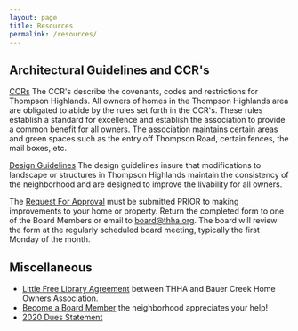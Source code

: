 ```yaml
---
layout: page
title: Resources
permalink: /resources/
---
```

## Architectural Guidelines and CCR's
[CCRs](THHACCRs90.pdf) The CCR's describe the covenants, codes and restrictions for Thompson Highlands.  All owners of homes in the Thompson Highlands area are obligated to abide by the rules set forth in the CCR's. These rules establish a standard for excellence and establish the association to provide a common benefit  for all owners.  The association maintains certain areas and green spaces such as the entry off Thompson Road, certain fences, the mail boxes, etc.

[Design Guidelines](ThompsonHighlandsDesignGuidelines.pdf) The design guidelines insure that modifications to landscape or structures in Thompson Highlands maintain the consistency of the neighborhood and are designed to improve the livability for all owners. 

The [Request For Approval](RequestForApproval001.pdf) must be submitted PRIOR to making improvements to your home or property.
Return the completed form to one of the Board Members or email to board@thha.org.
The board will review the form at the regularly scheduled board meeting, typically the first Monday of the month.

## Miscellaneous
- [Little Free Library Agreement](little_free_library_agreement.pdf) between THHA and Bauer Creek Home Owners Association.
- [Become a Board Member](boardmember.md) the neighborhood appreciates your help!
- [2020 Dues Statement](dues_statement.pdf)

